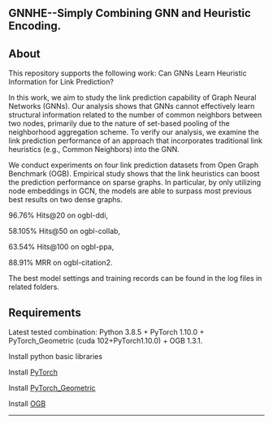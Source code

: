 ## GNNHE--Simply Combining GNN and Heuristic Encoding.


About
-----
This repository supports the following work:
Can GNNs Learn Heuristic Information for Link Prediction?

In this work, we aim to study the link prediction capability of Graph Neural Networks (GNNs). Our analysis shows that GNNs cannot effectively learn structural information related to the number of common neighbors between two nodes, primarily due to the nature of set-based pooling of the neighborhood aggregation scheme. To verify our analysis, we examine the link prediction performance of an approach that incorporates traditional link heuristics (e.g., Common Neighbors) into the GNN.

We conduct experiments on four link prediction datasets from  Open Graph Benchmark (OGB). Empirical study shows that the link heuristics can boost the prediction performance on sparse graphs. In particular, by only utilizing node embeddings in GCN, the models are able to surpass most previous best results on two dense graphs. 

96.76\% Hits@20 on ogbl-ddi, 

58.105\% Hits@50 on ogbl-collab, 

63.54\% Hits@100 on ogbl-ppa, 

88.91\% MRR on ogbl-citation2. 

The best model settings and training records can be found in the log files in related folders.

Requirements
------------

Latest tested combination: Python 3.8.5 + PyTorch 1.10.0 + PyTorch\_Geometric (cuda 102+PyTorch1.10.0) + OGB 1.3.1.

Install python basic libraries 

Install [PyTorch](https://pytorch.org/)

Install [PyTorch\_Geometric](https://pytorch-geometric.readthedocs.io/en/latest/notes/installation.html)

Install [OGB](https://ogb.stanford.edu/docs/home/)

<!-- Usages -->
------
<!-- 
### Contents description

    main_pred.py, utils.py, models.py -->
    






